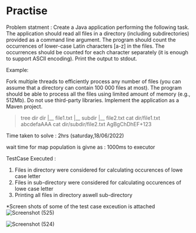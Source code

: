 # Practise
Problem statment : Create a Java application performing the following task. The application should read all files in a
directory (including subdirectories) provided as a command line argument. The program should
count the occurrences of lower-case Latin characters [a-z] in the files. The occurrences should be
counted for each character separately (it is enough to support ASCII encoding). Print the output
to stdout.

Example:

Fork multiple threads to efficiently process any number of files (you can assume that a directory
can contain 100 000 files at most). The program should be able to process all the files using limited
amount of memory (e.g., 512Mb). Do not use third-party libraries. Implement the application as a
Maven project.
> tree dir
dir
|__ file1.txt
|__ subdir
|__ file2.txt
> cat dir/file1.txt
abcdefaAAA
> cat dir/subdir/file2.txt
AgBgChDhEF+123


Time taken to solve : 2hrs (saturday,18/06/2022)

wait time for map population is givne as : 1000ms to executor

TestCase Executed : 
1) Files in directory were considered for calculating occurences of lowe case letter
2) Files in sub-directory were considered for calculating occurences of lowe case letter
3) Printing all files in directory aswell sub-directory

*Screen shots of some of the test case exceution is attached![Screenshot (525)](https://user-images.githubusercontent.com/34856822/174466230-c06e215b-e649-4952-aefb-15e8d699ec5f.png)

![Screenshot (524)](https://user-images.githubusercontent.com/34856822/174466238-0ac0f830-5895-408b-acf9-843c859af601.png)

